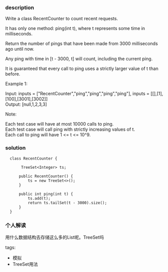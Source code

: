 ### description    
  Write a class RecentCounter to count recent requests.  
    
  It has only one method: ping(int t), where t represents some time in milliseconds.  
    
  Return the number of pings that have been made from 3000 milliseconds ago until now.  
    
  Any ping with time in [t - 3000, t] will count, including the current ping.  
    
  It is guaranteed that every call to ping uses a strictly larger value of t than before.  
    
     
    
  Example 1:  
    
  Input: inputs = ["RecentCounter","ping","ping","ping","ping"], inputs = [[],[1],[100],[3001],[3002]]  
  Output: [null,1,2,3,3]  
     
    
  Note:  
    
  Each test case will have at most 10000 calls to ping.  
  Each test case will call ping with strictly increasing values of t.  
  Each call to ping will have 1 <= t <= 10^9.   
### solution    
```    
  class RecentCounter {  
    
       TreeSet<Integer> ts;  
    
      public RecentCounter() {  
          ts = new TreeSet<>();  
      }  
        
      public int ping(int t) {  
          ts.add(t);  
          return ts.tailSet(t - 3000).size();  
      }  
  }  
```    
    
### 个人解读    
  用什么数据结构去存储这么多的List呢。TreeSet吗  
    
tags:    
  -  模拟  
  -  TreeSet用法  
